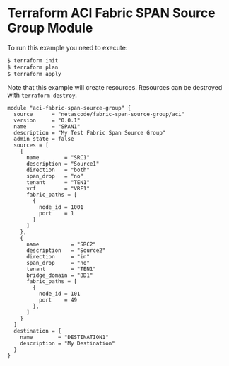 <!-- BEGIN_TF_DOCS -->
# Terraform ACI Fabric SPAN Source Group Module

To run this example you need to execute:

```bash
$ terraform init
$ terraform plan
$ terraform apply
```

Note that this example will create resources. Resources can be destroyed with `terraform destroy`.

```hcl
module "aci-fabric-span-source-group" {
  source      = "netascode/fabric-span-source-group/aci"
  version     = "0.0.1"
  name        = "SPAN1"
  description = "My Test Fabric Span Source Group"
  admin_state = false
  sources = [
    {
      name        = "SRC1"
      description = "Source1"
      direction   = "both"
      span_drop   = "no"
      tenant      = "TEN1"
      vrf         = "VRF1"
      fabric_paths = [
        {
          node_id = 1001
          port    = 1
        }
      ]
    },
    {
      name          = "SRC2"
      description   = "Source2"
      direction     = "in"
      span_drop     = "no"
      tenant        = "TEN1"
      bridge_domain = "BD1"
      fabric_paths = [
        {
          node_id = 101
          port    = 49
        },
      ]
    }
  ]
  destination = {
    name        = "DESTINATION1"
    description = "My Destination"
  }
}
```
<!-- END_TF_DOCS -->